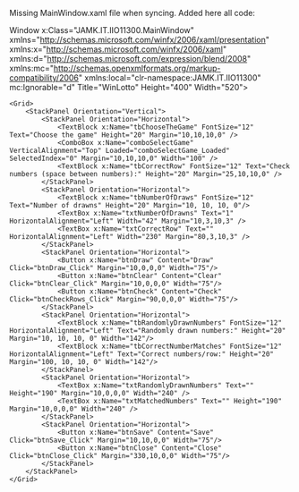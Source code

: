 Missing MainWindow.xaml file when syncing.
Added here all code:

Window x:Class="JAMK.IT.IIO11300.MainWindow"
        xmlns="http://schemas.microsoft.com/winfx/2006/xaml/presentation"
        xmlns:x="http://schemas.microsoft.com/winfx/2006/xaml"
        xmlns:d="http://schemas.microsoft.com/expression/blend/2008"
        xmlns:mc="http://schemas.openxmlformats.org/markup-compatibility/2006"
        xmlns:local="clr-namespace:JAMK.IT.IIO11300"
        mc:Ignorable="d"
        Title="WinLotto" Height="400" Width="520">

    <Grid>
        <StackPanel Orientation="Vertical">
            <StackPanel Orientation="Horizontal">
                <TextBlock x:Name="tbChooseTheGame" FontSize="12" Text="Choose the game" Height="20" Margin="10,10,10,0" />
                <ComboBox x:Name="comboSelectGame"  VerticalAlignment="Top" Loaded="comboSelectGame_Loaded" SelectedIndex="0" Margin="10,10,10,0" Width="100" />
                <TextBlock x:Name="tbCorrectRow" FontSize="12" Text="Check numbers (space between numbers):" Height="20" Margin="25,10,10,0" />
            </StackPanel>
            <StackPanel Orientation="Horizontal">
                <TextBlock x:Name="tbNumberOfDraws" FontSize="12" Text="Number of drawns" Height="20" Margin="10, 10, 10, 0"/>
                <TextBox x:Name="txtNumberOfDrawns" Text="1" HorizontalAlignment="Left" Width="42" Margin="10,3,10,3" />
                <TextBox x:Name="txtCorrectRow" Text="" HorizontalAlignment="Left" Width="230" Margin="80,3,10,3" />
            </StackPanel>
            <StackPanel Orientation="Horizontal">
                <Button x:Name="btnDraw" Content="Draw" Click="btnDraw_Click" Margin="10,0,0,0" Width="75"/>
                <Button x:Name="btnClear" Content="Clear" Click="btnClear_Click" Margin="10,0,0,0" Width="75"/>
                <Button x:Name="btnCheck" Content="Check" Click="btnCheckRows_Click" Margin="90,0,0,0" Width="75"/>
            </StackPanel>
            <StackPanel Orientation="Horizontal">
                <TextBlock x:Name="tbRandomlyDrawnNumbers" FontSize="12" HorizontalAlignment="Left" Text="Randomly drawn numbers:" Height="20" Margin="10, 10, 10, 0" Width="142"/>
                <TextBlock x:Name="tbCorrectNumberMatches" FontSize="12" HorizontalAlignment="Left" Text="Correct numbers/row:" Height="20" Margin="100, 10, 10, 0" Width="142"/>
            </StackPanel>
            <StackPanel Orientation="Horizontal">
                <TextBox x:Name="txtRandomlyDrawnNumbers" Text="" Height="190" Margin="10,0,0,0" Width="240" />
                <TextBox x:Name="txtMatchedNumbers" Text="" Height="190" Margin="10,0,0,0" Width="240" />
            </StackPanel>
            <StackPanel Orientation="Horizontal">
                <Button x:Name="btnSave" Content="Save" Click="btnSave_Click" Margin="10,10,0,0" Width="75"/>
                <Button x:Name="btnClose" Content="Close" Click="btnClose_Click" Margin="330,10,0,0" Width="75"/>
            </StackPanel>
        </StackPanel>
    </Grid>
</Window>
